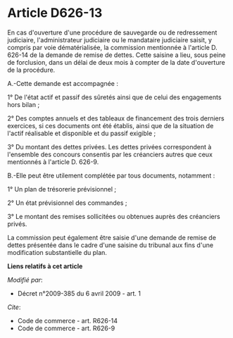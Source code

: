 # Article D626-13

En cas d'ouverture d'une procédure de sauvegarde ou de redressement judiciaire, l'administrateur judiciaire ou le mandataire
judiciaire saisit, y compris par voie dématérialisée, la commission mentionnée à l'article D. 626-14 de la demande de remise
de dettes. Cette saisine a lieu, sous peine de forclusion, dans un délai de deux mois à compter de la date d'ouverture de la
procédure.

A.-Cette demande est accompagnée : 

1° De l'état actif et passif des sûretés ainsi que de celui des engagements hors bilan ; 

2° Des comptes annuels et des tableaux de financement des trois derniers exercices, si ces documents ont été établis, ainsi
que de la situation de l'actif réalisable et disponible et du passif exigible ; 

3° Du montant des dettes privées. Les dettes privées correspondent à l'ensemble des concours consentis par les créanciers
autres que ceux mentionnés à l'article D. 626-9.

B.-Elle peut être utilement complétée par tous documents, notamment : 

1° Un plan de trésorerie prévisionnel ; 

2° Un état prévisionnel des commandes ; 

3° Le montant des remises sollicitées ou obtenues auprès des créanciers privés. 

La commission peut également être saisie d'une demande de remise de dettes présentée dans le cadre d'une saisine du tribunal
aux fins d'une modification substantielle du plan.

**Liens relatifs à cet article**

_Modifié par_:

  - Décret n°2009-385 du 6 avril 2009 - art. 1

_Cite_:

  - Code de commerce - art. R626-14
  - Code de commerce - art. R626-9
